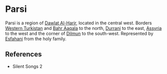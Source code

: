 # Parsi
Parsi is a region of [Dawlat Al-Harir](Location/Dawlat%20Al-Harir.md), located in the central west. Borders [Western Turkistan](Location/Region/Western%20Turkistan.md) and [Bahr Aaqala](Location/Region/Bahr%20Aaqala.md) to the north, [Durrani](Location/Region/Durrani.md) to the east, [Assyria](Location/Region/Assyria.md) to the west and the corner of [Dilmun](Location/Region/Dilmun.md) to the south-west. Represented by [Esfahani](Person/Esfahani.md) from the holy family.

## References
- Silent Songs 2
